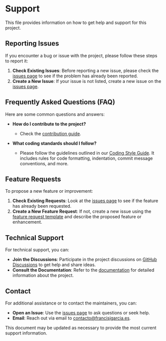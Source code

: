 # Support

This file provides information on how to get help and support for this project.

## Reporting Issues

If you encounter a bug or issue with the project, please follow these steps to report it:

1. **Check Existing Issues**: Before reporting a new issue, please check the [issues page](https://github.com/francisjgarcia/tests/issues) to see if the problem has already been reported.
2. **Create a New Issue**: If your issue is not listed, create a new issue on the [issues page](https://github.com/francisjgarcia/tests/issues/new/choose).

## Frequently Asked Questions (FAQ)

Here are some common questions and answers:

- **How do I contribute to the project?**
  - Check the [contribution guide](CONTRIBUTING.md).

- **What coding standards should I follow?**
  - Please follow the guidelines outlined in our [Coding Style Guide](docs/STYLEGUIDE.md). It includes rules for code formatting, indentation, commit message conventions, and more.

## Feature Requests

To propose a new feature or improvement:

1. **Check Existing Requests**: Look at the [issues page](https://github.com/francisjgarcia/tests/issues) to see if the feature has already been requested.
2. **Create a New Feature Request**: If not, create a new issue using the [feature request template](https://github.com/francisjgarcia/tests/issues/new?&template=1_feature_request.yml) and describe the proposed feature or enhancement.

## Technical Support

For technical support, you can:

- **Join the Discussions**: Participate in the project discussions on [GitHub Discussions](https://github.com/francisjgarcia/tests/discussions) to get help and share ideas.
- **Consult the Documentation**: Refer to the [documentation](README.md) for detailed information about the project.

## Contact

For additional assistance or to contact the maintainers, you can:

- **Open an Issue**: Use the [issues page](https://github.com/francisjgarcia/tests/issues) to ask questions or seek help.
- **Email**: Reach out via email to [contacto@francisjgarcia.es](mailto:contacto@francisjgarcia.es).

This document may be updated as necessary to provide the most current support information.
